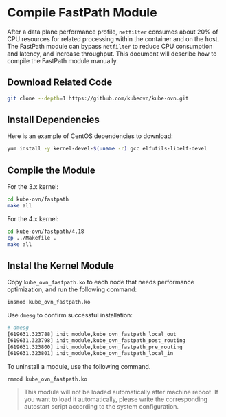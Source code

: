 # Compile FastPath Module

After a data plane performance profile, `netfilter` consumes about 20% of CPU resources for related processing within the container and on the host.
The FastPath module can bypass `netfilter` to reduce CPU consumption and latency, and increase throughput.
This document will describe how to compile the FastPath module manually.

## Download Related Code

```bash
git clone --depth=1 https://github.com/kubeovn/kube-ovn.git
```

## Install Dependencies

Here is an example of CentOS dependencies to download:

```bash
yum install -y kernel-devel-$(uname -r) gcc elfutils-libelf-devel
```

## Compile the Module

For the 3.x kernel:

```bash
cd kube-ovn/fastpath
make all
```

For the 4.x kernel:

```bash
cd kube-ovn/fastpath/4.18
cp ../Makefile .
make all
```

## Instal the Kernel Module

Copy `kube_ovn_fastpath.ko` to each node that needs performance optimization, and run the following command:

```bash
insmod kube_ovn_fastpath.ko
```

Use `dmesg` to confirm successful installation:

```bash
# dmesg
[619631.323788] init_module,kube_ovn_fastpath_local_out
[619631.323798] init_module,kube_ovn_fastpath_post_routing
[619631.323800] init_module,kube_ovn_fastpath_pre_routing
[619631.323801] init_module,kube_ovn_fastpath_local_in
```

To uninstall a module, use the following command.

```bash
rmmod kube_ovn_fastpath.ko
```

> This module will not be loaded automatically after machine reboot. If you want to load it automatically, please write
> the corresponding autostart script according to the system configuration.
